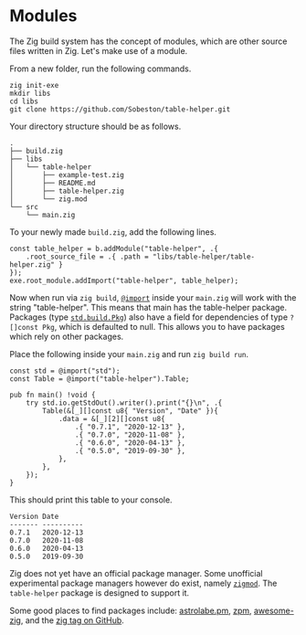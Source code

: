 # Modules

The Zig build system has the concept of modules, which are other source files
written in Zig. Let's make use of a module.

From a new folder, run the following commands.

```
zig init-exe
mkdir libs
cd libs
git clone https://github.com/Sobeston/table-helper.git
```

Your directory structure should be as follows.

```
.
├── build.zig
├── libs
│   └── table-helper
│       ├── example-test.zig
│       ├── README.md
│       ├── table-helper.zig
│       └── zig.mod
└── src
    └── main.zig
```

To your newly made `build.zig`, add the following lines.

<!--no_test-->

```zig
const table_helper = b.addModule("table-helper", .{
    .root_source_file = .{ .path = "libs/table-helper/table-helper.zig" }
});
exe.root_module.addImport("table-helper", table_helper);
```

Now when run via `zig build`,
[`@import`](https://ziglang.org/documentation/master/#import) inside your
`main.zig` will work with the string "table-helper". This means that main has
the table-helper package. Packages (type
[`std.build.Pkg`](https://ziglang.org/documentation/master/std/#std;build.Pkg))
also have a field for dependencies of type `?[]const Pkg`, which is defaulted to
null. This allows you to have packages which rely on other packages.

Place the following inside your `main.zig` and run `zig build run`.

<!--no_test-->

```zig
const std = @import("std");
const Table = @import("table-helper").Table;

pub fn main() !void {
    try std.io.getStdOut().writer().print("{}\n", .{
        Table(&[_][]const u8{ "Version", "Date" }){
            .data = &[_][2][]const u8{
                .{ "0.7.1", "2020-12-13" },
                .{ "0.7.0", "2020-11-08" },
                .{ "0.6.0", "2020-04-13" },
                .{ "0.5.0", "2019-09-30" },
            },
        },
    });
}
```

This should print this table to your console.

```
Version Date       
------- ---------- 
0.7.1   2020-12-13 
0.7.0   2020-11-08 
0.6.0   2020-04-13 
0.5.0   2019-09-30
```

Zig does not yet have an official package manager. Some unofficial experimental
package managers however do exist, namely
[`zigmod`](https://github.com/nektro/zigmod). The `table-helper` package is
designed to support it.

Some good places to find packages include: [astrolabe.pm](https://astrolabe.pm),
[zpm](https://zpm.random-projects.net/),
[awesome-zig](https://github.com/nrdmn/awesome-zig/), and the
[zig tag on GitHub](https://github.com/topics/zig).
